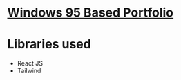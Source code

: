 # [Windows 95 Based Portfolio](https://github.com/luanbrandaoo)

# Libraries used
- React JS
- Tailwind
